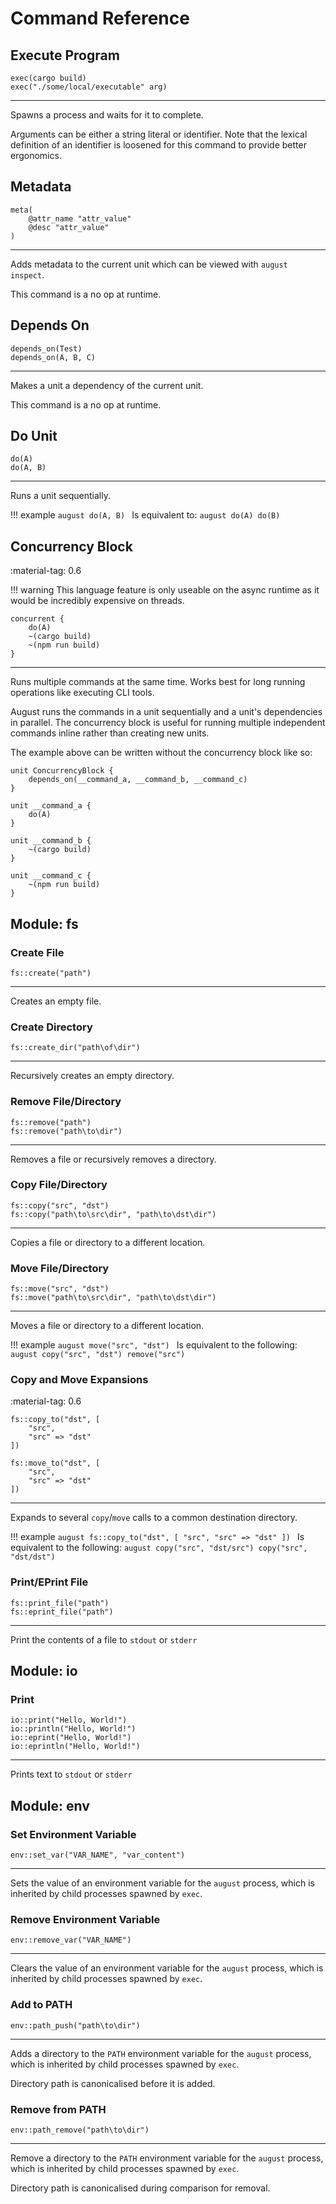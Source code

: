 # Command Reference

## Execute Program

```august
exec(cargo build)
exec("./some/local/executable" arg)
```

---
Spawns a process and waits for it to complete.

Arguments can be either a string literal or identifier.
Note that the lexical definition of an identifier is loosened for this command to provide better ergonomics.

## Metadata

```august
meta(
    @attr_name "attr_value"
    @desc "attr_value"
)
```

---
Adds metadata to the current unit which can be viewed with `august inspect`.

This command is a no op at runtime.

## Depends On

```august
depends_on(Test)
depends_on(A, B, C)
```

---
Makes a unit a dependency of the current unit.

This command is a no op at runtime.

## Do Unit

```august
do(A)
do(A, B)
```

---
Runs a unit sequentially.

!!! example
    ```august
    do(A, B)
    ```
    Is equivalent to:
    ```august
    do(A)
    do(B)
    ```

## Concurrency Block

:material-tag: 0.6

!!! warning 
    This language feature is only useable on the async runtime as it would be incredibly expensive on threads.

```august
concurrent {
    do(A)
    ~(cargo build)
    ~(npm run build)
}
```

---
Runs multiple commands at the same time.
Works best for long running operations like executing CLI tools.

August runs the commands in a unit sequentially and a unit's dependencies in parallel.
The concurrency block is useful for running multiple independent commands inline rather than creating new units.

The example above can be written without the concurrency block like so:
```august
unit ConcurrencyBlock {
    depends_on(__command_a, __command_b, __command_c)
}

unit __command_a {
    do(A)
}

unit __command_b {
    ~(cargo build)
}

unit __command_c {
    ~(npm run build)
}
```


## Module: fs

### Create File

```august
fs::create("path")
```

---
Creates an empty file.

### Create Directory

```august
fs::create_dir("path\of\dir")
```

---
Recursively creates an empty directory.

### Remove File/Directory

```august
fs::remove("path")
fs::remove("path\to\dir")
```

---
Removes a file or recursively removes a directory.

### Copy File/Directory

```august
fs::copy("src", "dst")
fs::copy("path\to\src\dir", "path\to\dst\dir")
```

---
Copies a file or directory to a different location.

### Move File/Directory

```august
fs::move("src", "dst")
fs::move("path\to\src\dir", "path\to\dst\dir")
```

---
Moves a file or directory to a different location.

!!! example
    ```august
    move("src", "dst")
    ```
    Is equivalent to the following:
    ```august
    copy("src", "dst")
    remove("src")
    ```

### Copy and Move Expansions

:material-tag: 0.6

```august
fs::copy_to("dst", [
    "src",
    "src" => "dst"
])

fs::move_to("dst", [
    "src",
    "src" => "dst"
])
```

---
Expands to several `copy`/`move` calls to a common destination directory.

!!! example
    ```august
    fs::copy_to("dst", [
        "src",
        "src" => "dst"
    ])
    ```
    Is equivalent to the following:
    ```august
    copy("src", "dst/src")
    copy("src", "dst/dst")
    ```


### Print/EPrint File

```august
fs::print_file("path")
fs::eprint_file("path")
```

---
Print the contents of a file to `stdout` or `stderr`


## Module: io

### Print

```august
io::print("Hello, World!")
io::println("Hello, World!")
io::eprint("Hello, World!")
io::eprintln("Hello, World!")
```

---
Prints text to `stdout` or `stderr`

## Module: env

### Set Environment Variable

```august
env::set_var("VAR_NAME", "var_content")
```

---
Sets the value of an environment variable for the `august` process, which is inherited by child processes spawned by `exec`.

### Remove Environment Variable

```august
env::remove_var("VAR_NAME")
```

---
Clears the value of an environment variable for the `august` process, which is inherited by child processes spawned by `exec`.

### Add to PATH

```august
env::path_push("path\to\dir")
```

---
Adds a directory to the `PATH` environment variable for the `august` process,
which is inherited by child processes spawned by `exec`.

Directory path is canonicalised before it is added.

### Remove from PATH

```august
env::path_remove("path\to\dir")
```

---
Remove a directory to the `PATH` environment variable for the `august` process,
which is inherited by child processes spawned by `exec`.

Directory path is canonicalised during comparison for removal.
